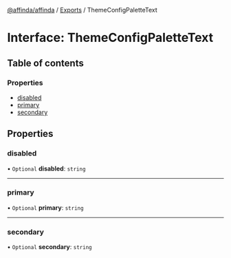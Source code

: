 [@affinda/affinda](../README.md) / [Exports](../modules.md) / ThemeConfigPaletteText

# Interface: ThemeConfigPaletteText

## Table of contents

### Properties

- [disabled](ThemeConfigPaletteText.md#disabled)
- [primary](ThemeConfigPaletteText.md#primary)
- [secondary](ThemeConfigPaletteText.md#secondary)

## Properties

### disabled

• `Optional` **disabled**: `string`

___

### primary

• `Optional` **primary**: `string`

___

### secondary

• `Optional` **secondary**: `string`
